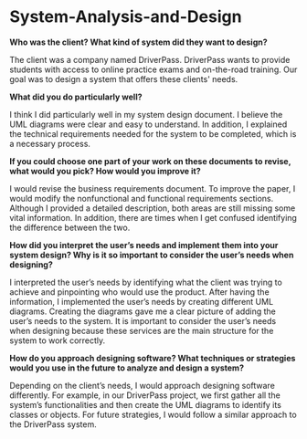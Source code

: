 # System-Analysis-and-Design

**Who was the client? What kind of system did they want to design?**

The client was a company named DriverPass. DriverPass wants to provide students with access to online practice exams and on-the-road training. Our goal was to design a system that offers these clients' needs. 

**What did you do particularly well?**

I think I did particularly well in my system design document. I believe the UML diagrams were clear and easy to understand. In addition, I explained the technical requirements needed for the system to be completed, which is a necessary process.  

**If you could choose one part of your work on these documents to revise, what would you pick? How would you improve it?**

I would revise the business requirements document. To improve the paper, I would modify the nonfunctional and functional requirements sections. Although I provided a detailed description, both areas are still missing some vital information. In addition, there are times when I get confused identifying the difference between the two. 

**How did you interpret the user’s needs and implement them into your system design? Why is it so important to consider the user’s needs when designing?**

I interpreted the user’s needs by identifying what the client was trying to achieve and pinpointing who would use the product. After having the information, I implemented the user’s needs by creating different UML diagrams. Creating the diagrams gave me a clear picture of adding the user’s needs to the system. It is important to consider the user’s needs when designing because these services are the main structure for the system to work correctly. 

**How do you approach designing software? What techniques or strategies would you use in the future to analyze and design a system?**

Depending on the client’s needs, I would approach designing software differently. For example, in our DriverPass project, we first gather all the system’s functionalities and then create the UML diagrams to identify its classes or objects. For future strategies, I would follow a similar approach to the DriverPass system. 
